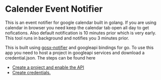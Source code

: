 # Calender Event Notifier

This is an event notifier for google calendar built in golang. If you are using calendar in browser you need keep the calendar tab open all day to get nofications. Also default notification is 10 minutes prior which is very early. This tool runs in background and notifies you 3 minutes prior.

This is built using <a href="https://github.com/deckarep/gosx-notifier">gosx-notifier</a> and googleapi bindings for go. To use this app you need to host a project in googleapi services and download a credential.json. The steps can be found here
- <a href="https://developers.google.com/workspace/guides/create-project" >Create a project and enable the API</a>
- <a href="https://developers.google.com/workspace/guides/create-credentials" >Create credentials.</a>